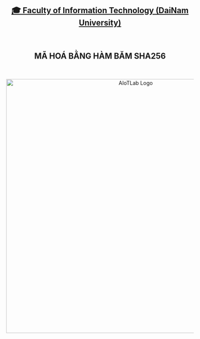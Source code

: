 <h2 align="center">
    <a href="https://dainam.edu.vn/vi/khoa-cong-nghe-thong-tin">
    🎓 Faculty of Information Technology (DaiNam University)
    </a>
</h2>
<br>
<h2 align="center">
   MÃ HOÁ BẰNG HÀM BĂM SHA256
</h2>
<br>
<div align="center">
    <p align="center">
        <img src="ThuattoanAES.jpg" alt="AIoTLab Logo" width="680"/>
    </p>
</div>
